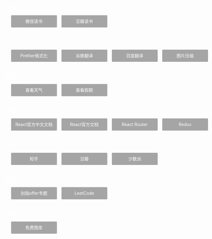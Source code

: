 <!DOCTYPE html>
<html lang="en">
  <head>
    <meta charset="UTF-8" />
    <meta http-equiv="X-UA-Compatible" content="IE=edge,chrome=1">
    <meta name="viewport" content="width=device-width,initial-scale=1.0, minimum-scale=1.0, maximum-scale=1.0, user-scalable=no">
    <title>快捷导航</title>
    <style type="text/css">
      * {
        margin: 0;
        padding: 0;
        box-sizing: border-box;
      }
      a {
        text-decoration: none;
      }
      ul li {
        list-style-type: none;
      }
      body {
        background: url('https://i.loli.net/2021/03/01/4pLvz3rIOiT7KFJ.jpg');
      }
      .container {
        width: 1200px;
        margin: 50px auto;
      }
      .card {
        margin-bottom: 15px;
      }
      .card .card-title {
        font-size: 20px;
        margin-bottom: 10px;
        color: #fff;
      }
      .card .card-list {
        display: flex;
        flex-wrap: wrap;
      }
      .card .card-list li {
        width: 150px;
        margin-right: 15px;
        margin-bottom: 15px;
      }
      .card .card-list .link {
        display: inline-block;
        background: rgba(0, 0, 0, 0.35);
        color: #fff;
        font-size: 14px;
        text-align: center;
        line-height: 30px;
        padding: 5px 10px;
        width: 100%;
        border-radius: 2px;
        transition: all 0.2s;
      }
      .card .card-list .link:hover {
        background: rgba(0, 0, 0, 0.45);
        font-weight: 700;
        transform: scale(1.1);
      }
      @media screen and (max-width: 750px) {
        .container {
          width: 100%;
          margin: 20px;
        }
      }
    </style>
  </head>
  <body>
    <div class="container">
      <div class="card">
        <div class="card-title">阅读</div>
        <ul class="card-list">
          <li><a class="link" href="https://weread.qq.com/">微信读书</a></li>
          <li><a class="link" href="https://book.douban.com/">豆瓣读书</a></li>
        </ul>
      </div>
      <div class="card">
        <div class="card-title">工具</div>
        <ul class="card-list">
          <li><a class="link" href="https://prettier.io/playground/">Prettier格式化</a></li>
          <li><a class="link" href="https://translate.google.cn/">谷歌翻译</a></li>
          <li><a class="link" href="https://fanyi.baidu.com/">百度翻译</a></li>
          <li><a class="link" href="https://tinypng.com/">图片压缩</a></li>
          <li><a class="link" href="https://tongji.baidu.com/web/welcome/login">百度统计</a></li>
        </ul>
      </div>
      <div class="card">
        <div class="card-title">生活</div>
        <ul class="card-list">
          <li><a class="link" href="https://www.baidu.com/s?wd=%E5%A4%A9%E6%B0%94">查看天气</a></li>
          <li><a class="link" href="https://www.baidu.com/s?wd=%E5%81%87%E6%9C%9F">查看假期</a></li>
        </ul>
      </div>
      <div class="card">
        <div class="card-title">前端</div>
        <ul class="card-list">
          <li><a class="link" href="https://react.docschina.org/">React官方中文文档</a></li>
          <li><a class="link" href="https://www.reactjs.org">React官方文档</a></li>
          <li><a class="link" href="https://reactrouter.com/">React Router</a></li>
          <li><a class="link" href="https://redux.js.org/">Redux</a></li>
          <li><a class="link" href="https://www.tslang.cn/">TypeScript中文文档</a></li>
          <li><a class="link" href="https://www.typescriptlang.org/">TypeScript官网</a></li>
        </ul>
      </div>
      <div class="card">
        <div class="card-title">资讯</div>
        <ul class="card-list">
          <li><a class="link" href="https://www.zhihu.com/">知乎</a></li>
          <li><a class="link" href="https://www.douban.com/">豆瓣</a></li>
          <li><a class="link" href="https://sspai.com/">少数派</a></li>
        </ul>
      </div>
      <div class="card">
        <div class="card-title">算法</div>
        <ul class="card-list">
          <li><a class="link" href="https://www.nowcoder.com/ta/coding-interviews">剑指offer专题</a></li>
          <li><a class="link" href="https://leetcode-cn.com/problemset/all/">LeetCode</a></li>
        </ul>
      </div>
      <div class="card">
        <div class="card-title">其他</div>
        <ul class="card-list">
          <li><a class="link" href="https://www.hippopx.com/">免费图库</a></li>
        </ul>
      </div>
    </div>
  </body>
</html>
